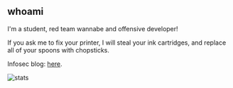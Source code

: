 ## whoami

I'm a student, red team wannabe and offensive developer!

If you ask me to fix your printer, I will steal your ink cartridges, and replace all of your spoons with chopsticks.

Infosec blog: [here](https://gatari.gitbook.io/main/).

![stats](https://github-readme-stats.vercel.app/api?username=gatariee&show_icons=true&theme=tokyonight)
<!-- 
![langs](https://github-readme-stats.vercel.app/api/top-langs/?username=gatariee&layout=compact&show_icons=true&theme=dark)
!-->
